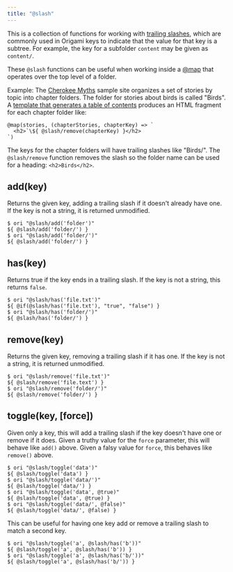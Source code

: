 ```yaml
---
title: "@slash"
---
```


This is a collection of functions for working with [trailing slashes](/async-tree/interface.html#trailing-slash-convention), which are commonly used in Origami keys to indicate that the value for that key is a subtree. For example, the key for a subfolder `content` may be given as `content/`.

These `@slash` functions can be useful when working inside a [@map](@map.html) that operates over the top level of a folder.

Example: The [Cherokee Myths](https://cherokee-myths.netlify.app/) sample site organizes a set of stories by topic into chapter folders. The folder for stories about birds is called "Birds". A [template that generates a table of contents](https://github.com/WebOrigami/cherokee-myths/blob/main/src/toc.ori) produces an HTML fragment for each chapter folder like:

```
@map(stories, (chapterStories, chapterKey) => `
  <h2>`\${ @slash/remove(chapterKey) }</h2>
`)
```

The keys for the chapter folders will have trailing slashes like "Birds/". The `@slash/remove` function removes the slash so the folder name can be used for a heading: `<h2>Birds</h2>`.

## add(key)

Returns the given key, adding a trailing slash if it doesn't already have one. If the key is not a string, it is returned unmodified.

```console
$ ori "@slash/add('folder')"
${ @slash/add('folder/') }
$ ori "@slash/add('folder/')"
${ @slash/add('folder/') }
```

## has(key)

Returns true if the key ends in a trailing slash. If the key is not a string, this returns `false`.

```console
$ ori "@slash/has('file.txt')"
${ @if(@slash/has('file.txt'), "true", "false") }
$ ori "@slash/has('folder/')"
${ @slash/has('folder/') }
```

## remove(key)

Returns the given key, removing a trailing slash if it has one. If the key is not a string, it is returned unmodified.

```console
$ ori "@slash/remove('file.txt')"
${ @slash/remove('file.text') }
$ ori "@slash/remove('folder/')"
${ @slash/remove('folder/') }
```

## toggle(key, [force])

Given only a key, this will add a trailing slash if the key doesn't have one or remove if it does. Given a truthy value for the `force` parameter, this will behave like `add()` above. Given a falsy value for `force`, this behaves like `remove()` above.

```console
$ ori "@slash/toggle('data')"
${ @slash/toggle('data') }
$ ori "@slash/toggle('data/')"
${ @slash/toggle('data/') }
$ ori "@slash/toggle('data', @true)"
${ @slash/toggle('data', @true) }
$ ori "@slash/toggle('data/', @false)"
${ @slash/toggle('data/', @false) }
```

This can be useful for having one key add or remove a trailing slash to match a second key.

```console
$ ori "@slash/toggle('a', @slash/has('b'))"
${ @slash/toggle('a', @slash/has('b')) }
$ ori "@slash/toggle('a', @slash/has('b/'))"
${ @slash/toggle('a', @slash/has('b/')) }
```
